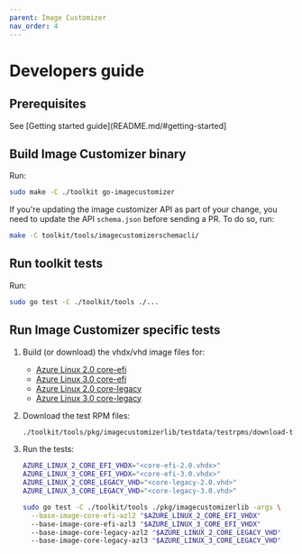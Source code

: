 ```yaml
---
parent: Image Customizer
nav_order: 4
---
```


# Developers guide

## Prerequisites

See [Getting started guide](README.md/#getting-started]

## Build Image Customizer binary

Run:

```bash
sudo make -C ./toolkit go-imagecustomizer
```

If you're updating the image customizer API as part of your change, you need to
update the API `schema.json` before sending a PR. To do so, run:

```bash
make -C toolkit/tools/imagecustomizerschemacli/
```

## Run toolkit tests

Run:

```bash
sudo go test -C ./toolkit/tools ./...
```

## Run Image Customizer specific tests

1. Build (or download) the vhdx/vhd image files for:

   - [Azure Linux 2.0
     core-efi](https://github.com/microsoft/CBL-Mariner/blob/2.0/toolkit/imageconfigs/core-efi.json)
   - [Azure Linux 3.0
     core-efi](https://github.com/microsoft/CBL-Mariner/blob/3.0/toolkit/imageconfigs/core-efi.json)
   - [Azure Linux 2.0
     core-legacy](https://github.com/microsoft/CBL-Mariner/blob/2.0/toolkit/imageconfigs/core-legacy.json)
   - [Azure Linux 3.0
     core-legacy](https://github.com/microsoft/CBL-Mariner/blob/3.0/toolkit/imageconfigs/core-legacy.json)

2. Download the test RPM files:

   ```bash
   ./toolkit/tools/pkg/imagecustomizerlib/testdata/testrpms/download-test-rpms.sh
   ```

3. Run the tests:

   ```bash
   AZURE_LINUX_2_CORE_EFI_VHDX="<core-efi-2.0.vhdx>"
   AZURE_LINUX_3_CORE_EFI_VHDX="<core-efi-3.0.vhdx>"
   AZURE_LINUX_2_CORE_LEGACY_VHD="<core-legacy-2.0.vhd>"
   AZURE_LINUX_3_CORE_LEGACY_VHD="<core-legacy-3.0.vhd>"

   sudo go test -C ./toolkit/tools ./pkg/imagecustomizerlib -args \
     --base-image-core-efi-azl2 "$AZURE_LINUX_2_CORE_EFI_VHDX"
     --base-image-core-efi-azl3 "$AZURE_LINUX_3_CORE_EFI_VHDX"
     --base-image-core-legacy-azl2 "$AZURE_LINUX_2_CORE_LEGACY_VHD"
     --base-image-core-legacy-azl3 "$AZURE_LINUX_3_CORE_LEGACY_VHD"
   ```
